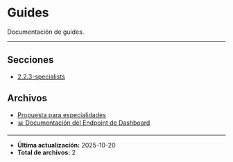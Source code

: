 # Guides

Documentación de guides.

---

## Secciones

- [2.2.3-specialists](./2.2.3-specialists/00_README.md)

## Archivos

- [Propuesta para especialidades](./2.2.1-proposal-for-specialties.md)
- [📊 Documentación del Endpoint de Dashboard](./2.2.2-dashboard.md)

---

- **Última actualización:** 2025-10-20  
- **Total de archivos:** 2

